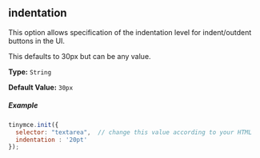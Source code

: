## indentation

This option allows specification of the indentation level for indent/outdent buttons in the UI.

This defaults to 30px but can be any value.

**Type:** `String`

**Default Value:** `30px`

##### Example

```js
tinymce.init({
  selector: "textarea",  // change this value according to your HTML
  indentation : '20pt'
});
```
